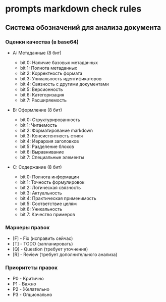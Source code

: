 # prompts markdown check rules

## Система обозначений для анализа документа

### Оценки качества (в base64)

- A: Метаданные (8 бит)
  - bit 0: Наличие базовых метаданных
  - bit 1: Полнота метаданных
  - bit 2: Корректность формата
  - bit 3: Уникальность идентификаторов
  - bit 4: Связность с другими документами
  - bit 5: Версионность
  - bit 6: Категоризация
  - bit 7: Расширяемость

- B: Оформление (8 бит)
  - bit 0: Структурированность
  - bit 1: Читаемость
  - bit 2: Форматирование markdown
  - bit 3: Консистентность стиля
  - bit 4: Иерархия заголовков
  - bit 5: Разделение блоков
  - bit 6: Выравнивание
  - bit 7: Специальные элементы

- C: Содержание (8 бит)
  - bit 0: Полнота информации
  - bit 1: Точность формулировок
  - bit 2: Логическая связность
  - bit 3: Актуальность
  - bit 4: Практическая применимость
  - bit 5: Соответствие целям
  - bit 6: Уникальность
  - bit 7: Качество примеров

### Маркеры правок

- [F] - Fix (исправить сейчас)
- [T] - TODO (запланировать)
- [Q] - Question (требует уточнения)
- [R] - Review (требует дополнительного анализа)

### Приоритеты правок

- P0 - Критично
- P1 - Важно
- P2 - Желательно
- P3 - Опционально